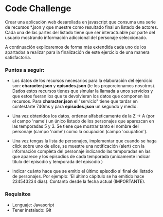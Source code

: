 # Code Challenge

Crear una aplicación web desarollada en javascript que consuma una serie de recursos *.json y que muestre como resultado final un listado de actores. Cada una de las partes del listado tiene que ser interactuable por parte del usuario mostrando información adiccional del personaje seleccionado.

A continuación explicaremos de forma más extendida cada uno de los apartados a realizar para la finalización de este ejercicio de una manera satisfactoria.


### Puntos a seguir:

* Los datos de los recursos necesarios para la elaboración del ejercicio son: **character.json** y **episodes.json** (te los proporcionamos nosotros). Dados estos recursos tienes que simular la llamada a unos servicios y que estos fueran los que te devolvieran los datos que componen los recursos. Para **character.json** el "servicio" tiene que tardar en contestarte 740ms y para **episodes.json** un segundo y medio.

* Una vez obtenidos los datos, ordenar alfabeticamente de la Z -> A (por el campo 'name') un único listado de los personajes que aparezcan en las temporadas 5 y 3. Se tiene que mostrar tanto el nombre del personaje (campo 'name') como la ocupación (campo 'ocupation').

* Una vez tengas la lista de personajes, implementar que cuando se haga click sobre uno de ellos, se muestre una notificación (alert) con la información completa del personaje indicando las temporadas en las que aparece y los episodios de cada temporada (unicamente indicar título del episodio y temporada del episodio )

* Indicar cuánto hace que se emitio el último episodio al final del listado de personajes. Por ejemplo: 'El último cápitulo se ha emitido hace 234543234 días). Contanto desde la fecha actual (IMPORTANTE).


### Requisitos
* Lenguaje: Javascript
* Tener instalado: Git
